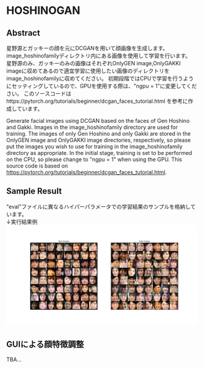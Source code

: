 # HOSHINOGAN
## Abstract
星野源とガッキーの顔を元にDCGANを用いて顔画像を生成します。
image_hoshinofamilyディレクトリ内にある画像を使用して学習を行います。
星野源のみ、ガッキーのみの画像はそれぞれOnlyGEN image,OnlyGAKKI imageに収めてあるので適宜学習に使用したい画像のディレクトリをimage_hoshinofamilyに収めてください。
初期段階ではCPUで学習を行うようにセッティングしているので、GPUを使用する際は、"ngpu = 1"に変更してください。
このソースコードはhttps://pytorch.org/tutorials/beginner/dcgan_faces_tutorial.html を参考に作成しています。

Generate facial images using DCGAN based on the faces of Gen Hoshino and Gakki.
Images in the image_hoshinofamily directory are used for training.
The images of only Gen Hoshino and only Gakki are stored in the OnlyGEN image and OnlyGAKKI image directories, respectively, so please put the images you wish to use for training in the image_hoshinofamily directory as appropriate.
In the initial stage, training is set to be performed on the CPU, so please change to "ngpu = 1" when using the GPU.
This source code is based on https://pytorch.org/tutorials/beginner/dcgan_faces_tutorial.html.  

## Sample Result
"eval"ファイルに異なるハイパーパラメータでの学習結果のサンプルを格納しています。  
↓実行結果例  
<img src="eval/hoshino_family/128_2000_without_br/result.png" width="750px">

## GUIによる顔特徴調整
TBA...
